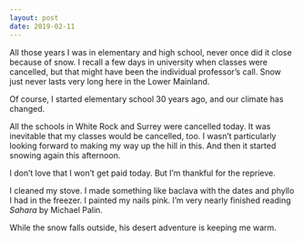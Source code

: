 ```yaml
---
layout: post
date: 2019-02-11
---
```


All those years I was in elementary and high school, never once did it close because of snow. I recall a few days in university when classes were cancelled, but that might have been the individual professor’s call. Snow just never lasts very long here in the Lower Mainland. 

Of course, I started elementary school 30 years ago, and our climate has changed. 

All the schools in White Rock and Surrey were cancelled today. It was inevitable that my classes would be cancelled, too. I wasn’t particularly looking forward to making my way up the hill in this. And then it started snowing again this afternoon. 

I don’t love that I won’t get paid today. But I’m thankful for the reprieve. 

I cleaned my stove. I made something like baclava with the dates and phyllo I had in the freezer. I painted my nails pink. I’m very nearly finished reading *Sahara* by Michael Palin. 

While the snow falls outside, his desert adventure is keeping me warm. 
